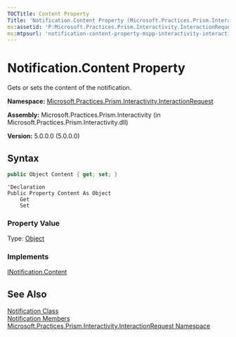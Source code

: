 ```yaml
---
TOCTitle: Content Property
Title: 'Notification.Content Property (Microsoft.Practices.Prism.Interactivity.InteractionRequest)'
ms:assetid: 'P:Microsoft.Practices.Prism.Interactivity.InteractionRequest.Notification.Content'
ms:mtpsurl: 'notification-content-property-mspp-interactivity-interactionrequest.md'
---
```


# Notification.Content Property

Gets or sets the content of the notification.

**Namespace:** [Microsoft.Practices.Prism.Interactivity.InteractionRequest](/patterns-practices/reference/mspp-interactivity-interactionrequest-namespace)

**Assembly:** Microsoft.Practices.Prism.Interactivity (in Microsoft.Practices.Prism.Interactivity.dll)

**Version:** 5.0.0.0 (5.0.0.0)

## Syntax

```C#
public Object Content { get; set; }
```

```VB
'Declaration
Public Property Content As Object
	Get
	Set
```

### Property Value

Type: [Object](http://msdn.microsoft.com/en-us/library/e5kfa45b)

### Implements

[INotification.Content](/patterns-practices/reference/inotification-content-property-mspp-interactivity-interactionrequest)

## See Also

[Notification Class](/patterns-practices/reference/notification-class-mspp-interactivity-interactionrequest)<br/>
[Notification Members](/patterns-practices/reference/notification-members-mspp-interactivity-interactionrequest)<br/>
[Microsoft.Practices.Prism.Interactivity.InteractionRequest Namespace](/patterns-practices/reference/mspp-interactivity-interactionrequest-namespace)